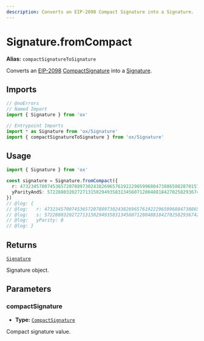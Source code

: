 ```yaml
---
description: Converts an EIP-2098 Compact Signature into a Signature.
---
```


# Signature.fromCompact

**Alias:** `compactSignatureToSignature`

Converts an [EIP-2098](https://eips.ethereum.org/EIPS/eip-2098) [CompactSignature](/api/signature#compactsignature) into a [Signature](/api/signature#signature).

## Imports

```ts twoslash
// @noErrors
// Named Import
import { Signature } from 'ox'

// Entrypoint Imports
import * as Signature from 'ox/Signature'
import { compactSignatureToSignature } from 'ox/Signature'
```

## Usage

```ts twoslash
import { Signature } from 'ox'

const signature = Signature.fromCompact({
  r: 47323457007453657207889730243826965761922296599680473886588287015755652701072n,
  yParityAndS: 57228803202727131502949358313456071280488184270258293674242124340113824882788n,
})
// @log: {
// @log:   r: 47323457007453657207889730243826965761922296599680473886588287015755652701072n,
// @log:   s: 57228803202727131502949358313456071280488184270258293674242124340113824882788n,
// @log:   yParity: 0
// @log: }
```

## Returns

[`Signature`](/api/signature#signature-1)

Signature object.

## Parameters

### compactSignature

- **Type:** [`CompactSignature`](/api/signature#compactsignature)

Compact signature value.